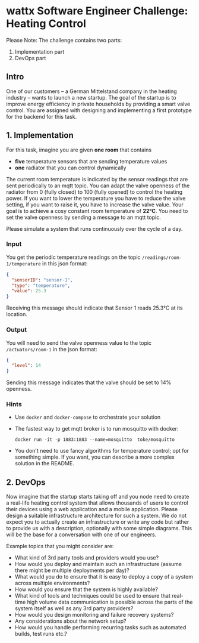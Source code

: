 # wattx Software Engineer Challenge: **Heating Control**

Please Note: The challenge contains two parts:

1. Implementation part
2. DevOps part

## Intro

One of our customers – a German Mittelstand company in the heating industry – wants to launch a new startup. The goal of the startup is to improve energy efficiency in private households by providing a smart valve control. You are assigned with designing and implementing a first prototype for the backend for this task.

## 1. Implementation

For this task, imagine you are given **one room** that contains

- **five** temperature sensors that are sending temperature values
- **one** radiator that you can control dynamically

The current room temperature is indicated by the sensor readings that are sent periodically to an mqtt topic. You can adapt the valve openness of the radiator from 0 (fully closed) to 100 (fully opened) to control the heating power. If you want to lower the temperature you have to reduce the valve setting, if you want to raise it, you have to increase the valve value. Your goal is to achieve a cosy constant room temperature of **22°C**.
You need to set the valve openness by sending a message to an mqtt topic.

Please simulate a system that runs continuously over the cycle of a day.

### Input

You get the periodic temperature readings on the topic `/readings/room-1/temperature` in this json format:

```json
{
  "sensorID": "sensor-1",
  "type": "temperature",
  "value": 25.3
}
```

Receiving this message should indicate that Sensor 1 reads 25.3°C at its location.

### Output

You will need to send the valve openness value to the topic `/actuators/room-1` in the json format:

```json
{
  "level": 14
}
```

Sending this message indicates that the valve should be set to 14% openness.

### Hints

- Use `docker` and `docker-compose` to orchestrate your solution
- The fastest way to get mqtt broker is to run mosquitto with docker:

  ```
  docker run -it -p 1883:1883 --name=mosquitto  toke/mosquitto
  ```

- You don't need to use fancy algorithms for temperature control; opt for something simple. If you want, you can describe a more complex solution in the README.

## 2. DevOps

Now imagine that the startup starts taking off and you node need to create a real-life heating control system that allows thousands of users to control their devices using a web application and a mobile application. Please design a suitable infrastructure architecture for such a system.
We do not expect you to actually create an infrastructure or write any code but rather to provide us with a description, optionally with some simple diagrams. This will be the base for a conversation with one of our engineers.

Example topics that you might consider are:

- What kind of 3rd party tools and providers would you use?
- How would you deploy and maintain such an infrastructure (assume there might be multiple deployments per day)?
- What would you do to ensure that it is easy to deploy a copy of a system across multiple environments?
- How would you ensure that the system is highly available?
- What kind of tools and techniques could be used to ensure that real-time high volume data communication is possible across the parts of the system itself as well as any 3rd party providers?
- How would you design monitoring and failure recovery systems?
- Any considerations about the network setup?
- How would you handle performing recurring tasks such as automated builds, test runs etc.?
